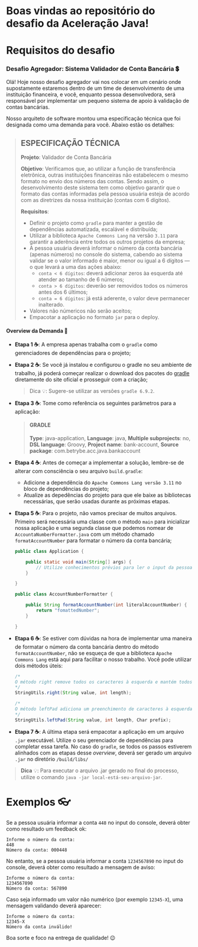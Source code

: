 # Boas vindas ao repositório do desafio da Aceleração Java!

# Requisitos do desafio

### Desafio Agregador: Sistema Validador de Conta Bancária 💲

Olá! Hoje nosso desafio agregador vai nos colocar em um cenário onde supostamente estaremos dentro de um time de desenvolvimento de uma instituição financeira, e você, enquanto pessoa desenvolvedora, será responsável por implementar um pequeno sistema de apoio à validação de contas bancárias.

Nosso arquiteto de software montou uma especificação técnica que foi designada como uma demanda para você. Abaixo estão os detalhes:

> ## ESPECIFICAÇÃO TÉCNICA
>
> **Projeto**: Validador de Conta Bancária
>
> **Objetivo**: Verificamos que, ao utilizar a função de transferência eletrônica, outras instituições financeiras não estabelecem o mesmo formato no envio dos números das contas. Sendo assim, o desenvolvimento deste sistema tem como objetivo garantir que o formato das contas informadas pela pessoa usuária esteja de acordo com as diretrizes da nossa instituição (contas com 6 dígitos).
>
> **Requisitos**:
>
> - Definir o projeto como `gradle` para manter a gestão de dependências automatizada, escalável e distribuída;
> - Utilizar a biblioteca `Apache Commons Lang` na versão `3.11` para garantir a aderência entre todos os outros projetos da empresa;
> - A pessoa usuária deverá informar o número da conta bancária (apenas números) no console do sistema, cabendo ao sistema validar se o valor informado é maior, menor ou igual a 6 dígitos — o que levará a uma das ações abaixo:
>   - `conta < 6 dígitos`: deverá adicionar zeros àa esquerda até atender ao tamanho de 6 números;
>   - `conta > 6 dígitos`: deverão ser removidos todos os números antes dos 6 últimos;
>   - `conta = 6 dígitos`: já está aderente, o valor deve permanecer inalterado.
> - Valores não númericos não serão aceitos;
> - Empacotar a aplicação no formato `jar` para o deploy.

#### Overview da Demanda 📄

- **Etapa 1 ☕**: A empresa apenas trabalha com o `gradle` como gerenciadores de dependências para o projeto;
- **Etapa 2 ☕**: Se você já instalou e configurou o gradle no seu ambiente de trabalho, já poderá começar realizar o download dos pacotes do [gradle](https://gradle.org/releases/ "Ir para o site") diretamente do site oficial e prosseguir com a criação;

  > Dica 💡: Sugere-se utilizar as versões `gradle 6.9.2`.

- **Etapa 3 ☕**: Tome como referência os seguintes parâmetros para a aplicação:

  > #### GRADLE
  >
  > **Type**: java-application, **Language**: java, **Multiple subprojects**: no, **DSL language**: Groovy, **Project name**: bank-account, **Source package**: com.betrybe.acc.java.bankaccount

- **Etapa 4 ☕**: Antes de começar a implementar a solução, lembre-se de alterar com consciência o seu arquivo `build.gradle`:

  - Adicione a dependência do `Apache Commons Lang versão 3.11` no bloco de dependências do projeto;
  - Atualize as depedências do projeto para que ele baixe as bibliotecas necessárias, que serão usadas durante as próximas etapas.

- **Etapa 5 ☕**: Para o projeto, não vamos precisar de muitos arquivos. Primeiro será necessária uma classe com o método `main` para inicializar nossa aplicação e uma segunda classe que podemos nomear de `AccountaNumberFormatter.java` com um método chamado `formatAccountNumber` para formatar o número da conta bancária;

  ```java
  public class Application {

      public static void main(String[] args) {
          // Utilize conhecimentos prévios para ler o input da pessoa usuária, capturar o número da conta, criar uma instância da classe AccountNumberFormatter e obter o retorno do número da conta formatado.
      }

  }
  ```

  ```java
  public class AccountNumberFormatter {

      public String formatAccountNumber(int literalAccountNumber) {
          return "fomattedNumber";
      }

  }
  ```

- **Etapa 6 ☕**: Se estiver com dúvidas na hora de implementar uma maneira de formatar o número da conta bancária dentro do método `formatAccountNumber`, não se esqueça de que a biblioteca `Apache Commons Lang` está aqui para facilitar o nosso trabalho. Você pode utilizar dois métodos úteis:

  ```java
  /*
  O método right remove todos os caracteres à esquerda e mantém todos os que estiverem à direita. O value corresponde à string que será processada, e o length corresponde à quantidade de caracteres que devem permanecer intactos na direita.
  */
  StringUtils.right(String value, int length);

  /*
  O método leftPad adiciona um preenchimento de caracteres à esquerda de uma String. O value corresponde à string que será processada, o length corresponde ao tamanho da string e o prefix corresponde ao caractere que deverá preencher os espaços faltantes.
  */
  StringUtils.leftPad(String value, int length, Char prefix);
  ```

- **Etapa 7 ☕**: A última etapa será empacotar a aplicação em um arquivo `.jar` executável. Utilize o seu gerenciador de dependências para completar essa tarefa. No caso do `gradle`, se todos os passos estiverem alinhados com as etapas desse _overview_, deverá ser gerado um arquivo `.jar` no diretório `/build/libs/`

> **Dica** 💡: Para executar o arquivo .jar gerado no final do processo, utilize o comando `java -jar local-está-seu-arquivo-jar`.

# Exemplos 👓

Se a pessoa usuária informar a conta `448` no input do console, deverá obter como resultado um feedback ok:

    Informe o número da conta:
    448
    Número da conta: 000448

No entanto, se a pessoa usuária informar a conta `1234567890` no input do console, deverá obter como resultado a mensagem de aviso:

    Informe o número da conta:
    1234567890
    Número da conta: 567890

Caso seja informado um valor não numérico (por exemplo `12345-X`), uma mensagem validando deverá aparecer:

    Informe o número da conta:
    12345-X
    Número da conta inválido!

Boa sorte e foco na entrega de qualidade! 😉
